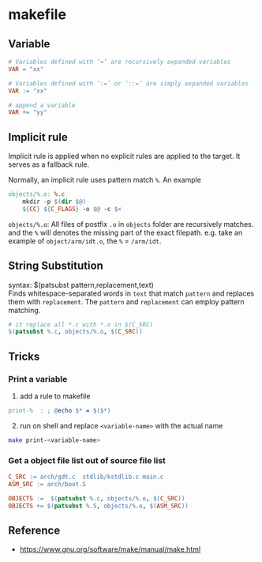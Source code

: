 # makefile

## Variable
 
```makefile
# Variables defined with ‘=’ are recursively expanded variables
VAR = "xx"

# Variables defined with ‘:=’ or ‘::=’ are simply expanded variables
VAR := "xx"

# append a variable
VAR += "yy"

```

## Implicit rule
Implicit rule is applied when no explicit rules are applied to the target. It serves as a fallback rule.

Normally, an implicit rule uses pattern match `%`. An example 

```makefile
objects/%.o: %.c
	mkdir -p $(dir $@)
	${CC} ${C_FLAGS} -o $@ -c $<
```
`objects/%.o`: All files of postfix `.o` in `objects` folder are recursively matches.  and the `%` will denotes the missing part of the exact filepath. e.g. take an example of `object/arm/idt.o`, the `%` = `/arm/idt`.

## String Substitution
syntax: $(patsubst pattern,replacement,text)  
Finds whitespace-separated words in `text` that match `pattern` and replaces them with `replacement`. The `pattern` and `replacement` can employ pattern matching.
```makefile
# it replace all *.c with *.o in $(C_SRC)
$(patsubst %.c, objects/%.o, $(C_SRC))
```


## Tricks
### Print a variable

1. add a rule to makefile   
```makefile
print-%  : ; @echo $* = $($*)
```

2. run on shell and replace `<variable-name>` with the actual name
```sh
make print-<variable-name>
```


### Get a object file list out of source file list
```makefile
C_SRC := arch/gdt.c  stdlib/kstdlib.c main.c
ASM_SRC := arch/boot.S

OBJECTS :=  $(patsubst %.c, objects/%.o, $(C_SRC))
OBJECTS += $(patsubst %.S, objects/%.o, $(ASM_SRC))
```


## Reference
- https://www.gnu.org/software/make/manual/make.html